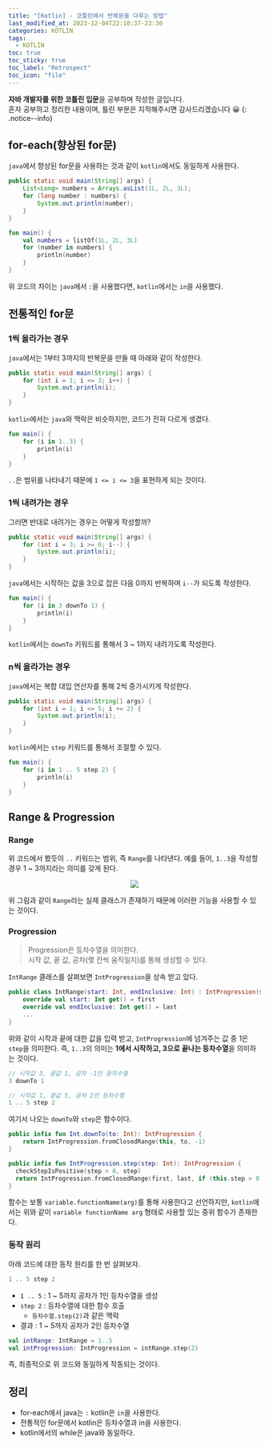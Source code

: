 ```yaml
---
title: "[Kotlin] - 코틀린에서 반복문을 다루는 방법"
last_modified_at: 2023-12-04T22:10:37-23:30
categories: KOTLIN
tags:
  - KOTLIN
toc: true
toc_sticky: true
toc_label: "Retrospect"
toc_icon: "file"
---
```


**자바 개발자를 위한 코틀린 입문**을 공부하며 작성한 글입니다.<br>
혼자 공부하고 정리한 내용이며, 틀린 부분은 지적해주시면 감사드리겠습니다 😀
{: .notice--info}

## for-each(향상된 for문)

`java`에서 향상된 for문을 사용하는 것과 같이 `kotlin`에서도 동일하게 사용한다.

```java
public static void main(String[] args) {
    List<Long> numbers = Arrays.asList(1L, 2L, 3L);
    for (long number : numbers) {
        System.out.println(number);
    }
}
```

```kotlin
fun main() {
    val numbers = listOf(1L, 2L, 3L)
    for (number in numbers) {
        println(number)
    }
}
```

위 코드의 차이는 `java`에서 `:`을 사용했다면, `kotlin`에서는 `in`을 사용했다.

## 전통적인 for문

### 1씩 올라가는 경우

`java`에서는 1부터 3까지의 반복문을 만들 때 아래와 같이 작성한다.

```java
public static void main(String[] args) {
    for (int i = 1; i <= 3; i++) {
        System.out.println(i);
    }
}
```

`kotlin`에서는 `java`와 맥락은 비슷하지만, 코드가 전혀 다르게 생겼다.

```kotlin
fun main() {
    for (i in 1..3) {
        println(i)
    }
}
```

`..`은 범위를 나타내기 때문에 `1 <= i <= 3`을 표현하게 되는 것이다.

### 1씩 내려가는 경우

그러면 반대로 내려가는 경우는 어떻게 작성할까?

```java
public static void main(String[] args) {
    for (int i = 3; i >= 0; i--) {
        System.out.println(i);
    }
}
```

`java`에서는 시작하는 값을 3으로 잡은 다음 0까지 반복하며 `i--`가 되도록 작성한다.

```kotlin
fun main() {
    for (i in 3 downTo 1) {
        println(i)
    }
}
```

`kotlin`에서는 `downTo` 키워드를 통해서 3 ~ 1까지 내려가도록 작성한다.

### n씩 올라가는 경우

`java`에서는 복합 대입 연산자를 통해 2씩 증가시키게 작성한다.

```java
public static void main(String[] args) {
    for (int i = 1; i <= 5; i += 2) {
        System.out.println(i);
    }
}
```

`kotlin`에서는 `step` 키워드를 통해서 조절할 수 있다.

```kotlin
fun main() {
    for (i in 1 .. 5 step 2) {
        println(i)
    }
}
```

## Range & Progression

### Range

위 코드에서 봤듯이 `..` 키워드는 범위, 즉 `Range`를 나타낸다.
예를 들어, `1..3`을 작성할 경우 1 ~ 3까지라는 의미를 갖게 된다.

<center>

<img src="https://github.com/Jwhyee/Jwhyee/assets/82663161/945fc2fc-701f-4b54-873b-6b3112ad530e">

</center>

위 그림과 같이 `Range`라는 실제 클래스가 존재하기 때문에 이러한 기능을 사용할 수 있는 것이다.

### Progression

> Progression은 등차수열을 의미한다.<br>
> 시작 값, 끝 값, 공차(몇 칸씩 움직일지)를 통해 생성할 수 있다.

`IntRange` 클래스를 살펴보면 `IntProgression`을 상속 받고 있다.

```kotlin
public class IntRange(start: Int, endInclusive: Int) : IntProgression(start, endInclusive, 1), ClosedRange<Int>, OpenEndRange<Int> {
    override val start: Int get() = first
    override val endInclusive: Int get() = last
    ...
}
```

위와 같이 시작과 끝에 대한 값을 입력 받고, `IntProgression`에 넘겨주는 값 중 1은 `step`을 의미한다.
즉, `1..3`의 의미는 **1에서 시작하고, 3으로 끝나는 등차수열**을 의미하는 것이다.

```kotlin
// 시작값 3, 끝값 1, 공차 -1인 등차수열
3 downTo 1

// 시작값 1, 끝값 5, 공차 2인 등차수열
1 .. 5 step 2
```

여기서 나오는 `downTo`와 `step`은 함수이다.

```kotlin
public infix fun Int.downTo(to: Int): IntProgression {
    return IntProgression.fromClosedRange(this, to, -1)
}

public infix fun IntProgression.step(step: Int): IntProgression {
  checkStepIsPositive(step > 0, step)
  return IntProgression.fromClosedRange(first, last, if (this.step > 0) step else -step)
}
```

함수는 보통 `variable.functionName(arg)`를 통해 사용한다고 선언하지만,
`kotlin`에서는 위와 같이 `variable functionName arg` 형태로 사용할 있는 중위 함수가 존재한다.

### 동작 원리

아래 코드에 대한 동작 원리를 한 번 살펴보자.

```kotlin
1 .. 5 step 2
```

- `1 .. 5` : 1 ~ 5까지 공차가 1인 등차수열을 생성
- `step 2` : 등차수열에 대한 함수 호출
  - `등차수열.step(2)`과 같은 맥락
- 결과 : 1 ~ 5까지 공차가 2인 등차수열

```kotlin
val intRange: IntRange = 1..5
val intProgression: IntProgression = intRange.step(2)
```

즉, 최종적으로 위 코드와 동일하게 작동되는 것이다.

## 정리

- for-each에서 java는 `:` kotlin은 `in`을 사용한다.
- 전통적인 for문에서 kotlin은 등차수열과 in을 사용한다.
- kotlin에서의 while은 java와 동일하다.
